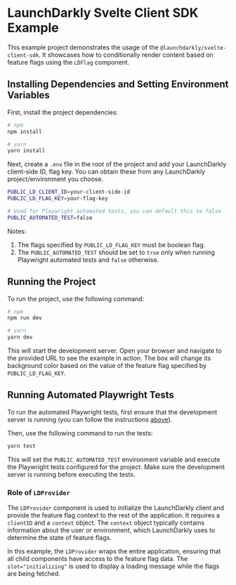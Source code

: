 # LaunchDarkly Svelte Client SDK Example

This example project demonstrates the usage of the `@launchdarkly/svelte-client-sdk`. It showcases how to conditionally render content based on feature flags using the `LDFlag` component.

## Installing Dependencies and Setting Environment Variables

First, install the project dependencies:

```bash
# npm
npm install

# yarn
yarn install
```

Next, create a `.env` file in the root of the project and add your LaunchDarkly client-side ID, flag key. You can obtain these from any LaunchDarkly project/environment you choose.

```bash
PUBLIC_LD_CLIENT_ID=your-client-side-id
PUBLIC_LD_FLAG_KEY=your-flag-key

# Used for Playwright automated tests, you can default this to false
PUBLIC_AUTOMATED_TEST=false
```

Notes:

1. The flags specified by `PUBLIC_LD_FLAG_KEY` must be boolean flag.
2. The `PUBLIC_AUTOMATED_TEST` should be set to `true` only when running Playwright automated tests and `false` otherwise.

## Running the Project

To run the project, use the following command:

```bash
# npm
npm run dev

# yarn
yarn dev
```

This will start the development server. Open your browser and navigate to the provided URL to see the example in action. The box will change its background color based on the value of the feature flag specified by `PUBLIC_LD_FLAG_KEY`.

## Running Automated Playwright Tests

To run the automated Playwright tests, first ensure that the development server is running (you can follow the instructions [above](#running-the-project)).

Then, use the following command to run the tests:

```bash
yarn test
```

This will set the `PUBLIC_AUTOMATED_TEST` environment variable and execute the Playwright tests configured for the project. Make sure the development server is running before executing the tests.

### Role of `LDProvider`

The `LDProvider` component is used to initialize the LaunchDarkly client and provide the feature flag context to the rest of the application. It requires a `clientID` and a `context` object. The `context` object typically contains information about the user or environment, which LaunchDarkly uses to determine the state of feature flags.

In this example, the `LDProvider` wraps the entire application, ensuring that all child components have access to the feature flag data. The `slot="initializing"` is used to display a loading message while the flags are being fetched.
